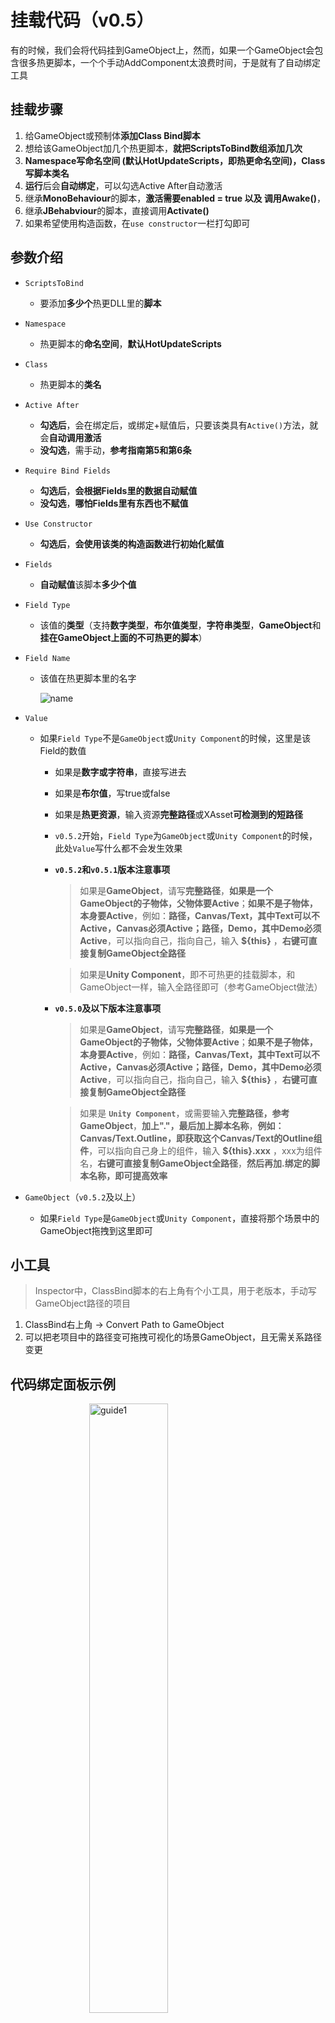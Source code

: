 # 挂载代码（v0.5）
有的时候，我们会将代码挂到GameObject上，然而，如果一个GameObject会包含很多热更脚本，一个个手动AddComponent太浪费时间，于是就有了自动绑定工具

## 挂载步骤
1. 给GameObject或预制体**添加Class Bind脚本**
2. 想给该GameObject加几个热更脚本，**就把ScriptsToBind数组添加几次**
3. **Namespace写命名空间 (默认HotUpdateScripts，即热更命名空间)，Class写脚本类名**
4. **运行**后会**自动绑定**，可以勾选Active After自动激活
5. 继承**MonoBehaviour**的脚本，**激活需要enabled = true 以及 调用Awake()**，
6. 继承**JBehabviour**的脚本，直接调用**Activate()**
7. 如果希望使用构造函数，在```use constructor```一栏打勾即可

## 参数介绍

- ```ScriptsToBind```

  - 要添加**多少个**热更DLL里的**脚本**

- ```Namespace```

  - 热更脚本的**命名空间**，**默认HotUpdateScripts**

- ```Class```

  - 热更脚本的**类名**

- ```Active After```

  - **勾选后**，会在绑定后，或绑定+赋值后，只要该类具有```Active()```方法，就会**自动调用激活**
  - **没勾选**，需手动，**参考指南第5和第6条**

- ```Require Bind Fields```

  - **勾选后**，**会根据Fields里的数据自动赋值**
  - **没勾选**，**哪怕Fields里有东西也不赋值**

- ```Use Constructor```

  - **勾选后**，**会使用该类的构造函数进行初始化赋值**

- ```Fields```

  - **自动赋值**该脚本**多少个值**

- ```Field Type```

  - 该值的**类型**（支持**数字类型**，**布尔值类型**，**字符串类型**，**GameObject**和**挂在GameObject上面的不可热更的脚本**）

- ```Field Name```

  - 该值在热更脚本里的名字

    ![name](https://s1.ax1x.com/2020/09/05/wEyk9K.png)

- ```Value```

  - 如果```Field Type```不是```GameObject```或```Unity Component```的时候，这里是该Field的数值
    - 如果是**数字或字符串**，直接写进去
    - 如果是**布尔值**，写true或false
    - 如果是**热更资源**，输入资源**完整路径**或XAsset**可检测到的短路径**
    - ```v0.5.2```开始，```Field Type```为```GameObject```或```Unity Component```的时候，此处```Value```写什么都不会发生效果
    - **```v0.5.2```和```v0.5.1```版本注意事项**
       > 如果是**GameObject**，请写**完整路径**，**如果是一个GameObject的子物体，父物体要Active**；**如果不是子物体，本身要Active**，例如：**路径，Canvas/Text，其中Text可以不Active，Canvas必须Active；路径，Demo，其中Demo必须Active**，可以指向自己，指向自己，输入 **${this}** ，**右键可直接复制GameObject全路径**

       > 如果是**Unity Component**，即不可热更的挂载脚本，和GameObject一样，输入全路径即可（参考GameObject做法）
    - **```v0.5.0```及以下版本注意事项**
       > 如果是**GameObject**，请写**完整路径**，**如果是一个GameObject的子物体，父物体要Active**；**如果不是子物体，本身要Active**，例如：**路径，Canvas/Text，其中Text可以不Active，Canvas必须Active；路径，Demo，其中Demo必须Active**，可以指向自己，指向自己，输入 **${this}** ，**右键可直接复制GameObject全路径**

       > 如果是 **```Unity Component```**，或需要输入**完整路径，参考GameObject**，**加上"."，最后加上脚本名称**，**例如：Canvas/Text.Outline，即获取这个Canvas/Text的Outline组件**，可以指向自己身上的组件，输入 **${this}.xxx** ，xxx为组件名，**右键可直接复制GameObject全路径**，**然后再加.绑定的脚本名称，即可提高效率**

- ```GameObject```（```v0.5.2```及以上）
    - 如果```Field Type```是```GameObject```或```Unity Component```，直接将那个场景中的GameObject拖拽到这里即可


## 小工具
> Inspector中，ClassBind脚本的右上角有个小工具，用于老版本，手动写GameObject路径的项目
1. ClassBind右上角 -> Convert Path to GameObject
2. 可以把老项目中的路径变可拖拽可视化的场景GameObject，且无需关系路径变更

## 代码绑定面板示例

<img src="https://s1.ax1x.com/2020/09/08/wQk0aj.png" alt="guide1" style="width:50%;margin-left:25%" />


> 下一步，[开发须知](guide.html)
